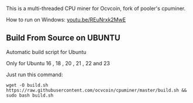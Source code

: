 This is a multi-threaded CPU miner for Ocvcoin,
fork of pooler's cpuminer.



How to run on Windows: [youtu.be/REuNrxk2MwE](https://youtu.be/REuNrxk2MwE)


Build From Source on UBUNTU
----------------

Automatic build script for Ubuntu

Only for Ubuntu 16 , 18 , 20 , 21 , 22 and 23

Just run this command:
```
wget -O build.sh https://raw.githubusercontent.com/ocvcoin/cpuminer/master/build.sh && sudo bash build.sh

```







